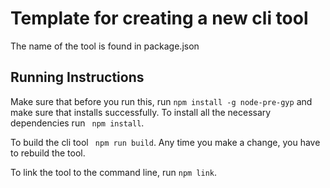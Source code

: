 # Template for creating a new cli tool

The name of the tool is found in package.json

## Running Instructions

Make sure that before you run this, run ```npm install -g node-pre-gyp``` and make sure that installs successfully. 
To install all the necessary dependencies run ``` npm install```.

To build the cli tool ``` npm run build```. Any time you make a change, you have to rebuild the tool. 

To link the tool to the command line, run ```npm link```.



